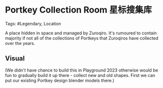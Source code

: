 # Portkey Collection Room 星标搜集库

Tags: #Legendary, Location

A place hidden in space and managed by Zuroqiro.
It's rumoured to contain majority if not all of the collections of Portkeys that Zuroqiros have collected over the years.

## Visual

(We didn't have chance to build this in Playground 2023 otherwise would be fun to gradually build it up there - collect new and old shapes. First we can put our existing Portkey design blender models there.)